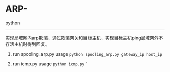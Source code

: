 # ARP-
python

----

实现局域网内arp欺骗，通过欺骗网关和目标主机，实现目标主机ping局域网外不存活主机时得到回复。

1. run spooling_arp.py
usage
`python spooling_arp.py gateway_ip host_ip`

2. run icmp.py
usage
`python icmp.py`
`
